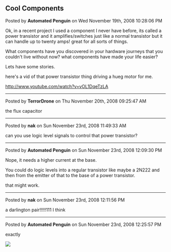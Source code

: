 ## Cool Components
Posted by **Automated Penguin** on Wed November 19th, 2008 10:28:06 PM

Ok, in a recent project I used a component I never have before, its called a
power transistor and it amplifies/switches just like a normal transistor but it
can handle up to twenty amps! great for all sorts of things.

What components have you discovered in your hardware journeys that you couldn't
live without now? what components have made your life easier?

Lets have some stories.

here's a vid of that power transistor thing driving a hueg motor for me.

<http://www.youtube.com/watch?v=vOL1DqeTzLA>

--------------------------------------------------------------------------------

Posted by **TerrorDrone** on Thu November 20th, 2008 09:25:47 AM

the flux capacitor

--------------------------------------------------------------------------------

Posted by **nak** on Sun November 23rd, 2008 11:49:33 AM

can you use logic level signals to control that power transistor?

--------------------------------------------------------------------------------

Posted by **Automated Penguin** on Sun November 23rd, 2008 12:09:30 PM

Nope, it needs a higher current at the base.

You could do logic levels into a regular transistor like maybe a 2N222 and then
from the emitter of that to the base of a power transistor.

that might work.

--------------------------------------------------------------------------------

Posted by **nak** on Sun November 23rd, 2008 12:11:56 PM

a darlington pair!!!!!111 I think

--------------------------------------------------------------------------------

Posted by **Automated Penguin** on Sun November 23rd, 2008 12:25:57 PM

exactly

![](http://upload.wikimedia.org/wikipedia/commons/thumb/4/40/Darlington_configuration.svg/150px-Darlington_configuration.svg.png)
